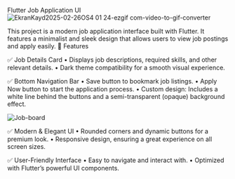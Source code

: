 Flutter Job Application UI
![EkranKayd2025-02-26OS4 01 24-ezgif com-video-to-gif-converter](https://github.com/user-attachments/assets/f5a4b402-bcbb-4462-a923-1cd115b3798c)

This project is a modern job application interface built with Flutter. It features a minimalist and sleek design that allows users to view job postings and apply easily.
📌 Features

✅ Job Details Card
	•	Displays job descriptions, required skills, and other relevant details.
	•	Dark theme compatibility for a smooth visual experience.

✅ Bottom Navigation Bar
	•	Save button to bookmark job listings.
	•	Apply Now button to start the application process.
	•	Custom design: Includes a white line behind the buttons and a semi-transparent (opaque) background effect.
 
 ![Job-board](https://github.com/user-attachments/assets/8115d0c0-4491-48dd-9337-d466985e162c)

✅ Modern & Elegant UI
	•	Rounded corners and dynamic buttons for a premium look.
	•	Responsive design, ensuring a great experience on all screen sizes.

✅ User-Friendly Interface
	•	Easy to navigate and interact with.
	•	Optimized with Flutter’s powerful UI components.

